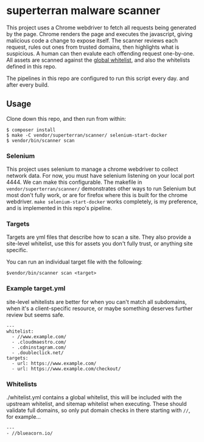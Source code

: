 # superterran malware scanner

This project uses a Chrome webdriver to fetch all requests being generated by the page. Chrome renders the page and executes the javascript, giving malicious code a change to expose itself. The scanner reviews each request, rules out ones from trusted domains, then highlights what is suspicious. A human can then evalute each offending request one-by-one. All assets are scanned against the [global whitelist](https://github.com/superterran/scanner/blob/master/whitelist.yml), and also the whitelists defined in this repo. 

The pipelines in this repo are configured to run this script every day. and after every build.

## Usage

Clone down this repo, and then run from within:

```
$ composer install
$ make -C vendor/superterran/scanner/ selenium-start-docker
$ vendor/bin/scanner scan
```

### Selenium

This project uses selenium to manage a chrome webdriver to collect network data. For now, you must have selenium listening on your local port 4444. We can make this configurable. The makefile in `vendor/superterran/scanner/` demonstrates other ways to run Selenium but most don't fully work, or are for firefox where this is built for the chrome webdriver. `make selenium-start-docker` works completely, is my preference, and is implemented in this repo's pipeline. 

### Targets

Targets are yml files that describe how to scan a site. They also provide a site-level whitelist, use this for assets you don't fully trust, or anything site specific.

You can run an individual target file with the following:

```
$vendor/bin/scanner scan <target>
```

### Example target.yml

site-level whitelists are better for when you can't match all subdomains, when it's a client-specific resource, or maybe something deserves further review but seems safe.

```
---
whitelist:
  - //www.example.com/
  - .cloudmaestro.com/
  - .cdninstagram.com/
  - .doubleclick.net/
targets:
  - url: https://www.example.com/
  - url: https://www.example.com/checkout/
```


### Whitelists


./whitelist.yml contains a global whitelist, this will be included with the upstream whitelist, and sitemap whitelist when executing. These should validate full domains, so only put domain checks in there starting with `//`, for example...

```
---
- //blueacorn.io/
```

